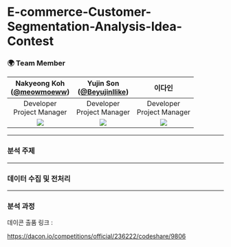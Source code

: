 # E-commerce-Customer-Segmentation-Analysis-Idea-Contest

### 🌍 Team Member 
|Nakyeong Koh<br/>([@meowmoeww](https://github.com/meowmoeww))|Yujin Son <br/>([@Beyujinllike](https://github.com/Beyujinllike))|이다인 <br/>|
|:----------:|:----------:|:----------:|
|Developer<br/>Project Manager|Developer<br/>Project Manager|Developer<br/>Project Manager|
|![](https://github.com/meowmoeww.png)|![](https://github.com/Sohi2111853.png)|![](https://github.com/Sohi2111853.png)|![]

- - - 
### 분석 주제
- - - 
### 데이터 수집 및 전처리
- - - 
### 분석 과정 
데이콘 출품 링크 :

https://dacon.io/competitions/official/236222/codeshare/9806
